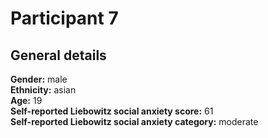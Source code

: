 # Participant 7

## General details
__Gender:__ male <br/>
__Ethnicity:__ asian <br/>
__Age:__ 19 <br/>
__Self-reported Liebowitz social anxiety score:__ 61 <br/>
__Self-reported Liebowitz social anxiety category:__ moderate <br/>
